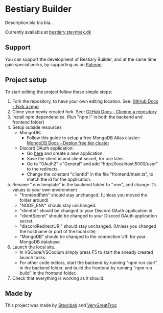 # Bestiary Builder
Description bla bla bla...

Currently available at [bestiary.stevnbak.dk](https://bestiary.stevnbak.dk)

## Support
You can support the development of Bestiary Builder, and at the same time gain special perks, by supporting us on [Patreon](https://www.patreon.com/BestiaryBuilder).

## Project setup
To start editing the project follow these simple steps:
1. Fork the repository, to have your own editing location. See: [GitHub Docs - Fork a repo](https://docs.github.com/en/pull-requests/collaborating-with-pull-requests/working-with-forks/fork-a-repo)
2. Clone your newly created fork. See: [GitHub Docs - Cloning a repository](https://docs.github.com/en/repositories/creating-and-managing-repositories/cloning-a-repository)
3. Install npm dependencies. (Run "npm i" in both the backend and frontend folder)
4. Setup outside resources
    - MongoDB:
        - Follow this guide to setup a free MongoDB Atlas cluster: [MongoDB Docs - Deploy free tier cluster](https://www.mongodb.com/docs/atlas/tutorial/deploy-free-tier-cluster/)
    - Discord OAuth application:
        - Go [here](https://discord.com/developers/applications) and create a new application.
        - Save the client id and client secret, for use later.
        - Go to "OAuth2"->"General" and add "http://localhost:5000/user" to the redirects.
        - Change the constant "clientId" in the file "frontend/main.ts", to match the id for the application.
6. Rename ".env.template" in the backend folder to ".env", and change it's values to your own environment
    - "frontendPath" should stay unchanged. (Unless you moved the folder around)
    - "NODE_ENV" should stay unchanged.
    - "clientId" should be changed to your Discord OAuth application id.
    - "clientSecret" should be changed to your Discord OAuth application secret.
    - "discordRedirectURI" should stay unchanged. (Unless you changed the hostname or port of the local site)
    - "MongoDB" should be changed to the connection URI for your MongoDB database.
7. Launch the local site.
    - In VSCode/VSCodium simply press F5 to start the already created launch tasks.
    - For other code editors, start the backend by running "npm run start" in the backend folder, and build the frontend by running "npm run build" in the frontend folder.
9. Check that everything is working as it should.

## Made by
This project was made by [Stevnbak](https://github.com/Stevnbak) and [VeryGreatFrog](https://github.com/VeryGreatFrog)
